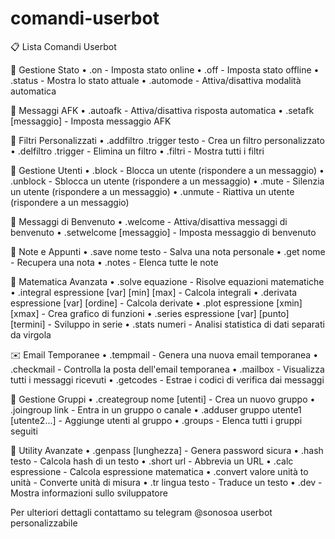 # comandi-userbot

📋 Lista Comandi Userbot

🔄 Gestione Stato
• .on - Imposta stato online
• .off - Imposta stato offline
• .status - Mostra lo stato attuale
• .automode - Attiva/disattiva modalità automatica

🔔 Messaggi AFK
• .autoafk - Attiva/disattiva risposta automatica
• .setafk [messaggio] - Imposta messaggio AFK

📝 Filtri Personalizzati
• .addfiltro .trigger testo - Crea un filtro personalizzato
• .delfiltro .trigger - Elimina un filtro
• .filtri - Mostra tutti i filtri

👤 Gestione Utenti
• .block - Blocca un utente (rispondere a un messaggio)
• .unblock - Sblocca un utente (rispondere a un messaggio)
• .mute - Silenzia un utente (rispondere a un messaggio)
• .unmute - Riattiva un utente (rispondere a un messaggio)

👋 Messaggi di Benvenuto
• .welcome - Attiva/disattiva messaggi di benvenuto
• .setwelcome [messaggio] - Imposta messaggio di benvenuto

📒 Note e Appunti
• .save nome testo - Salva una nota personale
• .get nome - Recupera una nota
• .notes - Elenca tutte le note

🧮 Matematica Avanzata
• .solve equazione - Risolve equazioni matematiche
• .integral espressione [var] [min] [max] - Calcola integrali
• .derivata espressione [var] [ordine] - Calcola derivate
• .plot espressione [xmin] [xmax] - Crea grafico di funzioni
• .series espressione [var] [punto] [termini] - Sviluppo in serie
• .stats numeri - Analisi statistica di dati separati da virgola

✉️ Email Temporanee
• .tempmail - Genera una nuova email temporanea
• .checkmail - Controlla la posta dell'email temporanea
• .mailbox - Visualizza tutti i messaggi ricevuti
• .getcodes - Estrae i codici di verifica dai messaggi

👥 Gestione Gruppi
• .creategroup nome [utenti] - Crea un nuovo gruppo
• .joingroup link - Entra in un gruppo o canale
• .adduser gruppo utente1 [utente2...] - Aggiunge utenti al gruppo
• .groups - Elenca tutti i gruppi seguiti

🔧 Utility Avanzate
• .genpass [lunghezza] - Genera password sicura
• .hash testo - Calcola hash di un testo
• .short url - Abbrevia un URL
• .calc espressione - Calcola espressione matematica
• .convert valore unità to unità - Converte unità di misura
• .tr lingua testo - Traduce un testo
• .dev - Mostra informazioni sullo sviluppatore

Per ulteriori dettagli contattamo su telegram @sonosoa userbot personalizzabile
